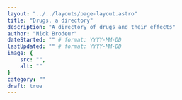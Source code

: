 ```yaml
---
layout: "../../layouts/page-layout.astro"
title: "Drugs, a directory"
description: "A directory of drugs and their effects"
author: "Nick Brodeur"
dateStarted: "" # format: YYYY-MM-DD
lastUpdated: "" # format: YYYY-MM-DD
image: {
	src: "",
	alt: ""
}
category: ""
draft: true
---
```

